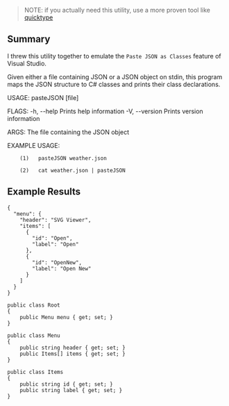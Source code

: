 > NOTE: if you actually need this utility, use a more proven tool like [quicktype](https://github.com/quicktype/quicktype)

Summary
---
I threw this utility together to emulate the `Paste JSON as Classes` feature of Visual Studio.

Given either a file containing JSON or a JSON object on stdin, this program maps the JSON structure to C# classes and prints their class declarations.

USAGE:
    pasteJSON [file]

FLAGS:
    -h, --help       Prints help information
    -V, --version    Prints version information

ARGS:
    <file>    The file containing the JSON object

EXAMPLE USAGE:

        (1)   pasteJSON weather.json
        
        (2)   cat weather.json | pasteJSON
        

Example Results
---
```
{
  "menu": {
    "header": "SVG Viewer",
    "items": [
      {
        "id": "Open",
        "label": "Open"
      },
      {
        "id": "OpenNew",
        "label": "Open New"
      }
    ]
  }
}
```
```
public class Root
{
    public Menu menu { get; set; }
}

public class Menu
{
    public string header { get; set; }
    public Items[] items { get; set; }
}

public class Items
{
    public string id { get; set; }
    public string label { get; set; }
}
```
